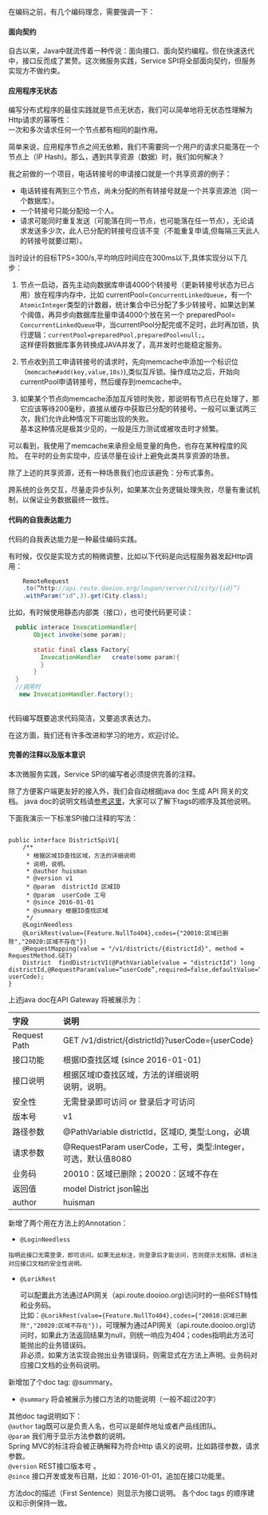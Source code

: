 <!-- toc -->
在编码之前，有几个编码理念，需要强调一下：

#### 面向契约  
自古以来，Java中就流传着一种传说：面向接口、面向契约编程。但在快速迭代中，接口反而成了累赘。这次微服务实践，Service SPI将全部面向契约，但服务实现方不做约束。

#### 应用程序无状态  
编写分布式程序的最佳实践就是节点无状态，我们可以简单地将无状态性理解为Http请求的幂等性：  
一次和多次请求任何一个节点都有相同的副作用。  
  
简单来说，应用程序节点之间无依赖，我们不需要同一个用户的请求只能落在一个节点上（IP Hash)。那么，遇到共享资源（数据）时，我们如何解决？    

我之前做的一个项目，电话转接号的申请接口就是一个共享资源的例子：

*  电话转接有两到三个节点，尚未分配的所有转接号就是一个共享资源池（同一个数据库）。
*  一个转接号只能分配给一个人。
*  请求可能同时重复发送（可能落在同一节点，也可能落在任一节点），无论请求发送多少次，此人已分配的转接号应该不变（不能重复申请,但每隔三天此人的转接号就要过期）。

当时设计的目标TPS=300/s,平均响应时间应在300ms以下,具体实现分以下几步：
1. 节点一启动，首先主动向数据库申请4000个转接号（更新转接号状态为已占用）放在程序内存中，比如 currentPool=`ConcurrentLinkedQueue`，有一个`AtomicInteger`类型的计数器，统计集合中已分配了多少转接号，如果达到某个阈值，再异步向数据库批量申请4000个放在另一个 preparedPool=` ConcurrentLinkedQueue`中，当currentPool分配完或不足时，此时再加锁，执行逻辑：`currentPool=preparedPool,preparedPool=null;`。  
   这样便将数据库事务转换成JAVA并发了，高并发时也能稳定服务。  

2. 节点收到员工申请转接号的请求时，先向memcache中添加一个标识位（`memcache#add(key,value,10s)`),类似互斥锁。操作成功之后，开始向currentPool申请转接号，然后缓存到memcache中。  

3. 如果某个节点向memcache添加互斥锁时失败，那说明有节点已在处理了，那它应该等待200毫秒，直接从缓存中获取已分配的转接号。一般可以重试两三次，我们允许此种情况下可能出现的失败。  
  基本这种情况是极其少见的，一般是压力测试或被攻击时才频繁。
  
 可以看到，我使用了memcache来承担全局变量的角色，也存在某种程度的风险。
 在平时的业务实现中，应该尽量在设计上避免此类共享资源的场景。
 
除了上述的共享资源，还有一种场景我们也应该避免：分布式事务。  
  
跨系统的业务交互，尽量走异步队列，如果某次业务逻辑处理失败，尽量有重试机制，以保证业务数据最终一致性。
 
#### 代码的自我表达能力  
代码的自我表达能力是一种最佳编码实践。  
  
有时候，仅仅是实现方式的稍微调整，比如以下代码是向远程服务器发起Http调用：
 
``` java
	RemoteRequest  
	.to(“http://api.route.dooioo.org/loupan/server/v1/city/{id}”)
    .withParam("id",3).get(City.class);
```
比如，有时候使用静态内部类（接口），也可使代码更可读：

```java
  public interace InvocationHandler{
       Object invoke(some param);
       
       static final class Factory{
         InvocationHandler   create(some param){
         }
       }
  }
  //调用时
   new InvocationHandler.Factory();
  
```
代码编写既要追求代码简洁，又要追求表达力。

在这方面，我们还有许多改进和学习的地方，欢迎讨论。

#### 完善的注释以及版本意识  
本次微服务实践，Service SPI的编写者必须提供完善的注释。  

除了方便客户端更友好的接入外，我们会自动根据java doc 生成 API 网关的文档。
java doc的说明文档请[参考这里](http://www.oracle.com/technetwork/java/javase/documentation/index-137868.html#tag)，大家可以了解下tags的顺序及其他说明。

下面我演示一下标准SPI接口注释的写法：
<pre><code class=“java”>
public interface DistrictSpiV1{
	/**
	 * 根据区域ID查找区域，方法的详细说明
	 * 说明，说明。
	 * @author huisman
	 * @version v1
	 * @param  districtId 区域ID
	 * @param  userCode 工号
	 * @since 2016-01-01
	 * @summary 根据ID查找区域 
	 */
	@LoginNeedless
	@LorikRest(value={Feature.NullTo404},codes={"20010:区域已删除","20020:区域不存在"})
	@RequestMapping(value = "/v1/districts/{districtId}", method = RequestMethod.GET)
	District  findDistrictV1(@PathVariable(value = "districtId") long districtId,@RequestParam(value=“userCode”,required=false,defaultValue=“8080”)Integer userCode);
}
</code></pre>

上述java doc在API Gateway 将被展示为：

|  字段  | 说明|
| :------------ | :-----------| 
| Request Path  | GET /v1/district/{districtId}?userCode={userCode}  |
| 接口功能  | 根据ID查找区域 (since 2016-01-01)         |
| 接口说明  | 根据区域ID查找区域，方法的详细说明<br>说明，说明。      |
| 安全性  | 无需登录即可访问 or 登录后才可访问|
| 版本号  | v1          |
| 路径参数 | @PathVariable districtId，区域ID, 类型:Long，必填       |
| 请求参数 | @RequestParam userCode，工号，类型:Integer，可选，默认值8080      |
| 业务码|20010：区域已删除；20020：区域不存在   |
| 返回值| model District json输出 |
| author|huisman|

新增了两个用在方法上的Annotation：

*    ```@LoginNeedless```   

	指明此接口无需登录，即可访问。如果无此标注，则登录后才能访问，否则提示无权限。该标注对应接口文档的安全性说明。  

*   ```@LorikRest```     

	可以配置此方法通过API网关（api.route.dooioo.org)访问时的一些REST特性和业务码。  
比如：```@LorikRest(value={Feature.NullTo404},codes={"20010:区域已删除","20020:区域不存在"})```，可理解为通过API网关（api.route.dooioo.org)访问时，如果此方法返回结果为null，则统一响应为404；codes指明此方法可能抛出的业务错误码。  
非必须，如果方法实现会抛出业务错误码，则需显式在方法上声明。业务码对应接口文档的业务码说明。

新增加了个doc tag: @summary。

*  ```@summary``` 将会被展示为接口方法的功能说明（一般不超过20字）


其他doc tag说明如下：<br>
```@author``` tag既可以是负责人名，也可以是邮件地址或者产品线团队。<br>
```@param``` 我们用于显示方法参数的说明。<br>
Spring MVC的标注将会被正确解释为符合Http 语义的说明，比如路径参数，请求参数。<br>
```@version``` REST接口版本号 。<br>
```@since``` 接口开发或发布日期，比如：2016-01-01，追加在接口功能里。<br>

方法doc的描述（First Sentence）则显示为接口说明。
各个doc tags 的顺序建议和示例保持一致。


 
 
       